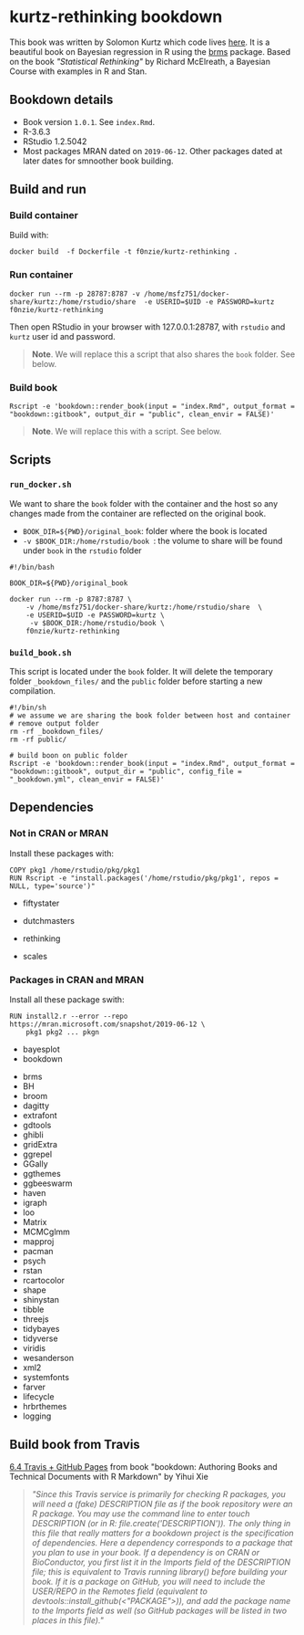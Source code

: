 # kurtz-rethinking bookdown

This book was written by Solomon Kurtz which code lives [here](https://github.com/ASKurz/Statistical_Rethinking_with_brms_ggplot2_and_the_tidyverse). It is a beautiful book on Bayesian regression in R using the [brms](https://statmodeling.stat.columbia.edu/2017/01/10/r-packages-interfacing-stan-brms/) package. Based on the book *"Statistical Rethinking"* by Richard McElreath, a Bayesian Course with examples in R and Stan. 


## Bookdown details
* Book version `1.0.1`. See `index.Rmd`.
* R-3.6.3
* RStudio 1.2.5042
* Most packages MRAN dated on `2019-06-12`. Other packages dated at later dates for smnoother book building.


## Build and run

### Build container

Build with:

```
docker build  -f Dockerfile -t f0nzie/kurtz-rethinking .
```


### Run container

```
docker run --rm -p 28787:8787 -v /home/msfz751/docker-share/kurtz:/home/rstudio/share  -e USERID=$UID -e PASSWORD=kurtz f0nzie/kurtz-rethinking
```

Then open RStudio in your browser with 127.0.0.1:28787, with `rstudio` and `kurtz` user id and password.

> **Note**. We will replace this a script that also shares the `book` folder. See below.


### Build book

```
Rscript -e 'bookdown::render_book(input = "index.Rmd", output_format = "bookdown::gitbook", output_dir = "public", clean_envir = FALSE)'
```

> **Note**. We will replace this with a script. See below.



## Scripts

### `run_docker.sh`

We want to share the `book` folder with the container and the host so any changes made from the container are reflected on the original book.

*   `BOOK_DIR=${PWD}/original_book`: folder where the book is located
*   `-v $BOOK_DIR:/home/rstudio/book `: the volume to share will be found under `book` in the `rstudio` folder

```
#!/bin/bash

BOOK_DIR=${PWD}/original_book

docker run --rm -p 8787:8787 \
    -v /home/msfz751/docker-share/kurtz:/home/rstudio/share  \
    -e USERID=$UID -e PASSWORD=kurtz \
     -v $BOOK_DIR:/home/rstudio/book \
    f0nzie/kurtz-rethinking
```



### `build_book.sh`

This script is located under the `book` folder. It will delete the temporary folder `_bookdown_files/` and the `public` folder before starting a new compilation.

```
#!/bin/sh
# we assume we are sharing the book folder between host and container
# remove output folder
rm -rf _bookdown_files/
rm -rf public/

# build boon on public folder
Rscript -e 'bookdown::render_book(input = "index.Rmd", output_format = "bookdown::gitbook", output_dir = "public", config_file = "_bookdown.yml", clean_envir = FALSE)'
```




## Dependencies



### Not in CRAN or MRAN

Install these packages with:

```
COPY pkg1 /home/rstudio/pkg/pkg1
RUN Rscript -e "install.packages('/home/rstudio/pkg/pkg1', repos = NULL, type='source')"
```

*   fiftystater

*   dutchmasters

*   rethinking

*   scales

### Packages in CRAN and MRAN

Install all these package swith:

```
RUN install2.r --error --repo https://mran.microsoft.com/snapshot/2019-06-12 \
	pkg1 pkg2 ... pkgn
```



*   bayesplot 
*   bookdown 

-   brms 
-   BH 
-   broom 
-   dagitty 
-   extrafont 
-   gdtools 
-   ghibli 
-   gridExtra 
-   ggrepel 
-   GGally 
-   ggthemes 
-   ggbeeswarm 
-   haven 
-   igraph 
-   loo 
-   Matrix 
-   MCMCglmm 
-   mapproj 
-   pacman 
-   psych 
-   rstan 
-   rcartocolor 
-   shape 
-   shinystan 
-   tibble 
-   threejs 
-   tidybayes 
-   tidyverse 
-   viridis 
-   wesanderson 
-   xml2
-   systemfonts 
-   farver 
-   lifecycle
-   hrbrthemes
-   logging 

## Build book from Travis

[6.4 Travis + GitHub Pages](https://musing-aryabhata-b16338.netlify.app/travis-ghpages.html) from book "bookdown: Authoring Books and Technical Documents with R Markdown" by Yihui Xie

> *"Since this Travis service is primarily for checking R packages, you will need a (fake) DESCRIPTION file as if the book repository were an R package. You may use the command line to enter touch DESCRIPTION (or in R: file.create('DESCRIPTION')). The only thing in this file that really matters for a bookdown project is the specification of dependencies. Here a dependency corresponds to a package that you plan to use in your book. If a dependency is on CRAN or BioConductor, you first list it in the Imports field of the DESCRIPTION file; this is equivalent to Travis running library(<PACKAGE>) before building your book. If it is a package on GitHub, you will need to include the USER/REPO in the Remotes field (equivalent to devtools::install_github(<"PACKAGE">)), and add the package name to the Imports field as well (so GitHub packages will be listed in two places in this file)."*

